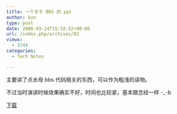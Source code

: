 ```yaml
---
title: 一个关于 BBS 的 ppt
author: kxn
type: post
date: 2006-03-24T15:32:52+00:00
url: /index.php/archives/82
views:
  - 3744
categories:
  - Tech Notes

---
```

主要讲了点水母 bbs 代码相关的东西，可以作为粗浅的读物。

不过当时演讲时候效果确实不好，时间也比较紧，基本跟念经一样 -_-b

[下载][1]

 [1]: http://kangkang.org/wordpress/wp-content/uploads/2006/03/bbs.ppt
